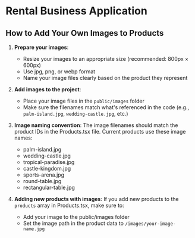 # Rental Business Application

## How to Add Your Own Images to Products

1. **Prepare your images**:
   - Resize your images to an appropriate size (recommended: 800px × 600px)
   - Use jpg, png, or webp format
   - Name your image files clearly based on the product they represent

2. **Add images to the project**:
   - Place your image files in the `public/images` folder
   - Make sure the filenames match what's referenced in the code (e.g., `palm-island.jpg`, `wedding-castle.jpg`, etc.)

3. **Image naming convention**:
   The image filenames should match the product IDs in the Products.tsx file. Current products use these image names:
   - palm-island.jpg
   - wedding-castle.jpg
   - tropical-paradise.jpg
   - castle-kingdom.jpg
   - sports-arena.jpg
   - round-table.jpg
   - rectangular-table.jpg

4. **Adding new products with images**:
   If you add new products to the `products` array in Products.tsx, make sure to:
   - Add your image to the public/images folder
   - Set the image path in the product data to `/images/your-image-name.jpg` 